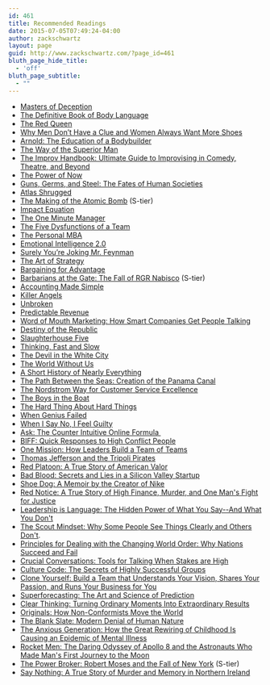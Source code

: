 ```yaml
---
id: 461
title: Recommended Readings
date: 2015-07-05T07:49:24-04:00
author: zackschwartz
layout: page
guid: http://www.zackschwartz.com/?page_id=461
bluth_page_hide_title:
  - 'off'
bluth_page_subtitle:
  - ""
---
```

  * [Masters of Deception](http://amzn.to/1f1we9F)
  * <a href="http://amzn.to/WKyDWV" target="_blank">The Definitive Book of Body Language</a>
  * <a href="http://amzn.to/YzBUL2" target="_blank">The Red Queen</a>
  * <a href="http://amzn.to/WKz0AA" target="_blank">Why Men Don’t Have a Clue and Women Always Want More Shoes</a>
  * <a href="http://amzn.to/YNRyiS" target="_blank">Arnold: The Education of a Bodybuilder</a>
  * <a href="http://amzn.to/Zdjxg9" target="_blank">The Way of the Superior Man</a>
  * <a href="http://amzn.to/13G3afO" target="_blank">The Improv Handbook: Ultimate Guide to Improvising in Comedy, Theatre, and Beyond</a>
  * <a href="http://amzn.to/12uUaup" target="_blank">The Power of Now</a>
  * <a href="http://amzn.to/YNRY8X" target="_blank">Guns, Germs, and Steel: The Fates of Human Societies</a>
  * <a href="http://amzn.to/108dKrl" target="_blank">Atlas Shrugged</a>
  * <a href="http://amzn.to/Wvmsm3" target="_blank">The Making of the Atomic Bomb</a> (S-tier)
  * <a href="http://amzn.to/15yp2Ic" target="_blank">Impact Equation</a>
  * <a href="http://amzn.to/ZdlysO" target="_blank">The One Minute Manager</a>
  * <a href="http://amzn.to/13G3zyQ" target="_blank">The Five Dysfunctions of a Team</a>
  * <a href="http://amzn.to/WvmzOy" target="_blank">The Personal MBA</a>
  * <a href="http://amzn.to/VHbZm1" target="_blank">Emotional Intelligence 2.0</a>
  * <a href="http://amzn.to/ZdNcUB" target="_blank">Surely You’re Joking Mr. Feynman</a>
  * <a href="http://amzn.to/Yfebn3" target="_blank">The Art of Strategy</a>
  * <a href="http://amzn.to/14ZM3BF" target="_blank">Bargaining for Advantage</a>
  * <a href="http://amzn.to/10ug3XZ" target="_blank">Barbarians at the Gate: The Fall of RGR Nabisco</a> (S-tier)
  * [Accounting Made Simple](http://amzn.to/18W2wgU)
  * <a href="http://amzn.to/169yqBb" target="_blank">Killer Angels</a>
  * <a href="http://amzn.to/1eXUUuA" target="_blank">Unbroken</a>
  * [Predictable Revenue](http://amzn.to/19uJGts)
  * <a href="http://http//amzn.to/1ijh6kK" target="_blank">Word of Mouth Marketing: How Smart Companies Get People Talking</a>
  * <a href="http://amzn.to/1amTGv6" target="_blank">Destiny of the Republic</a>
  * <a href="http://amzn.to/L0HCEb" target="_blank">Slaughterhouse Five</a>
  * [Thinking, Fast and Slow](http://amzn.to/Wb6XRB)
  * [The Devil in the White City](http://amzn.to/1rRwI6o)
  * [The World Without Us](http://amzn.to/VMhJwC)
  * [A Short History of Nearly Everything](http://amzn.to/1obVh86)
  * [The Path Between the Seas: Creation of the Panama Canal](http://amzn.to/1rpek3D)
  * [The Nordstrom Way for Customer Service Excellence](http://amzn.to/15M4H7W)
  * [The Boys in the Boat](http://amzn.to/1QXHAdO)
  * [The Hard Thing About Hard Things](http://amzn.to/1FFxUQz)
  * [When Genius Failed](http://amzn.to/1Hxy3qi)
  * [When I Say No, I Feel Guilty](http://amzn.to/1WA5qiD)
  * [Ask: The Counter Intuitive Online Formula ](http://amzn.to/1h1pzNj)
  * [BIFF: Quick Responses to High Conflict People](http://amzn.to/1SlrWu2)
  * [One Mission: How Leaders Build a Team of Teams](https://amzn.to/33ZC4Cw) 
  * [Thomas Jefferson and the Tripoli Pirates](http://amzn.to/21PPiJp)
  * [Red Platoon: A True Story of American Valor](http://amzn.to/1Sdf2Ke)
  * [Bad Blood: Secrets and Lies in a Silicon Valley Startup](https://www.amazon.com/Bad-Blood-Secrets-Silicon-Startup-ebook/dp/B07C8D75NZ)
  * [Shoe Dog: A Memoir by the Creator of Nike](https://amzn.to/2EDLsBj)
  * [Red Notice: A True Story of High Finance, Murder, and One Man's Fight for Justice](https://www.amazon.com/Red-Notice-Finance-Murder-Justice/dp/1476755744)
  * [Leadership is Language: The Hidden Power of What You Say--And What You Don't](https://www.amazon.com/Leadership-Language-Hidden-Power-Say-ebook/dp/B07L2KL5XV/ref=tmm_kin_swatch_0?_encoding=UTF8&qid=1626655079&sr=1-1)
  * [The Scout Mindset: Why Some People See Things Clearly and Others Don't](https://amzn.to/3ERdhTm).
  * [Principles for Dealing with the Changing World Order: Why Nations Succeed and Fail](https://amzn.to/3wEdisq)
  * [Crucial Conversations: Tools for Talking When Stakes are High](https://www.amazon.com/gp/product/B005K0AYH4)
  * [Culture Code: The Secrets of Highly Successful Groups](https://www.amazon.com/gp/product/B01MSY1Y6Z/ref=ppx_yo_dt_b_d_asin_title_o03?ie=UTF8&psc=1)
  * [Clone Yourself: Build a Team that Understands Your Vision, Shares Your Passion, and Runs Your Business for You](https://www.amazon.com/gp/product/B0775VG1CQ/ref=ppx_yo_dt_b_d_asin_title_o02?ie=UTF8&psc=1)
  * [Superforecasting: The Art and Science of Prediction](https://amzn.to/4cZWGgT)
  * [Clear Thinking: Turning Ordinary Moments Into Extraordinary Results](https://amzn.to/3XnjhxV)
  * [Originals: How Non-Conformists Move the World](https://amzn.to/4gn45cQ)
  * [The Blank Slate: Modern Denial of Human Nature](https://amzn.to/3XEvmAr)
  * [The Anxious Generation: How the Great Rewiring of Childhood Is Causing an Epidemic of Mental Illness](https://amzn.to/3XAV34G)
  * [Rocket Men: The Daring Odyssey of Apollo 8 and the Astronauts Who Made Man's First Journey to the Moon](https://a.co/d/0RE7H8Q)
  * [The Power Broker: Robert Moses and the Fall of New York](https://www.amazon.com/The-Power-Broker-Robert-A-Caro-audiobook/dp/B0051X6ZQ4/ref=sr_1_1?dib=eyJ2IjoiMSJ9.s1LCvMXYFsy00zDx5Hw9v7TqnxsBGXmCcvaBiOuak_EI0VAPIBALnJeUvwkqclmP1oqQGuOlIQaMTKhuV2oHjjBix0qhS1Iyw1O18TXGTO046cK-4xSaLISP21MMdDsJiMFjpU9lgl5f-KrtOp5S3vR7_vHlQWisFzQY_RPnb6MZxXIx00BvmTG9ilb6tUOJPwrc0snH-Sizsjj3OST8sLxJh_imhbT5Ly91UAwXU0A.DDl7AVcdrxfdfBymKIuUVtpvzaPXAli1bFMQNjK3R14&dib_tag=se&keywords=the+power+broker&qid=1742398737&sr=8-1) (S-tier)
  * [Say Nothing: A True Story of Murder and Memory in Northern Ireland](https://amzn.to/47adbHJ)
